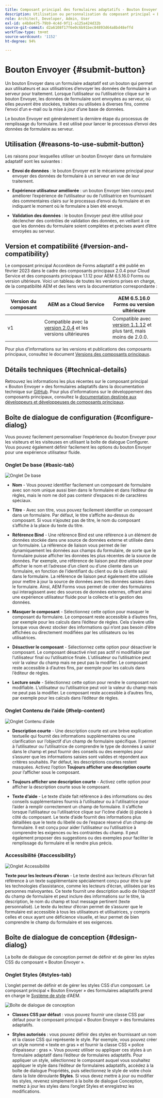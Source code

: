 ```yaml
---
title: Composant principal des formulaires adaptatifs - Bouton Envoyer
description: Utilisation ou personnalisation du composant principal « Bouton Envoyer » des formulaires adaptifs.
role: Architect, Developer, Admin, User
exl-id: e4b8e475-79b9-4c4d-9f11-a125a424d32b
source-git-commit: d2a6108f17f6e0c6b91bec84893d64a8bd48effd
workflow-type: tm+mt
source-wordcount: '1152'
ht-degree: 94%

---
```


# Bouton Envoyer {#submit-button}

Un bouton Envoyer dans un formulaire adaptatif est un bouton qui permet aux utilisateurs et aux utilisatrices d’envoyer les données de formulaire à un serveur pour traitement. Lorsque l’utilisateur ou l’utilisatrice clique sur le bouton Envoyer, les données de formulaire sont envoyées au serveur, où elles peuvent être stockées, traitées ou utilisées à diverses fins, comme l’envoi d’un e-mail ou la mise à jour d’une base de données.

Le bouton Envoyer est généralement la dernière étape du processus de remplissage du formulaire. Il est utilisé pour lancer le processus d’envoi des données de formulaire au serveur.

## Utilisation {#reasons-to-use-submit-button}

Les raisons pour lesquelles utiliser un bouton Envoyer dans un formulaire adaptatif sont les suivantes :

* **Envoi de données** : le bouton Envoyer est le mécanisme principal pour envoyer des données de formulaire à un serveur en vue de leur traitement.

* **Expérience utilisateur améliorée** : un bouton Envoyer bien conçu peut améliorer l’expérience de l’utilisateur ou de l’utilisatrice en fournissant des commentaires clairs sur le processus d’envoi du formulaire et en indiquant le moment où le formulaire a bien été envoyé.

* **Validation des données** : le bouton Envoyer peut être utilisé pour déclencher des contrôles de validation des données, en veillant à ce que les données du formulaire soient complètes et précises avant d’être envoyées au serveur.


## Version et compatibilité {#version-and-compatibility}

Le composant principal Accordéon de Forms adaptatif a été publié en février 2023 dans le cadre des composants principaux 2.0.4 pour Cloud Service et des composants principaux 1.1.12 pour AEM 6.5.16.0 Forms ou version ultérieure. Voici un tableau de toutes les versions prises en charge, de la compatibilité AEM et des liens vers la documentation correspondante :

| Version du composant | AEM as a Cloud Service | AEM 6.5.16.0 Forms ou version ultérieure |
|---|---|---|
| v1 | Compatible avec la <br>[version 2.0.4](/help/adaptive-forms/version.md) et les versions ultérieures | Compatible avec<br>[version 1.1.12](/help/adaptive-forms/version.md) et plus tard, mais moins de 2.0.0. |

Pour plus d’informations sur les versions et publications des composants principaux, consultez le document [Versions des composants principaux](/help/adaptive-forms/version.md).

<!-- ## Sample Component Output {#sample-component-output}

To experience the Accordion Component as well as see examples of its configuration options as well as HTML and JSON output, visit the [Component Library](https://adobe.com/go/aem_cmp_library_accordion). -->

## Détails techniques {#technical-details}

Retrouvez les informations les plus récentes sur le composant principal « Bouton Envoyer » des formulaires adaptatifs dans la documentation technique sur [GitHub](https://github.com/adobe/aem-core-forms-components/tree/master/ui.af.apps/src/main/content/jcr_root/apps/core/fd/components/form/button/v1/button). Pour plus d’informations sur le développement des composants principaux, consultez la [documentation destinée aux développeurs et développeuses de composants principaux](/help/developing/overview.md).

## Boîte de dialogue de configuration {#configure-dialog}

Vous pouvez facilement personnaliser l’expérience du bouton Envoyer pour les visiteurs et les visiteuses en utilisant la boîte de dialogue Configurer. Vous pouvez également définir facilement les options du bouton Envoyer pour une expérience utilisateur fluide.

### Onglet De base {#basic-tab}

![Onglet De base](/help/adaptive-forms/assets/button_basictab.png)

* **Nom** - Vous pouvez identifier facilement un composant de formulaire avec son nom unique aussi bien dans le formulaire et dans l’éditeur de règles, mais le nom ne doit pas contenir d’espaces ni de caractères spéciaux.

* **Titre** - Avec son titre, vous pouvez facilement identifier un composant dans un formulaire. Par défaut, le titre s’affiche au-dessus du composant. Si vous n’ajoutez pas de titre, le nom du composant s’affiche à la place du texte du titre.

* **Référence Bind** - Une référence Bind est une référence à un élément de données stockée dans une source de données externe et utilisée dans un formulaire. La référence de liaison vous permet de lier dynamiquement les données aux champs du formulaire, de sorte que le formulaire puisse afficher les données les plus récentes de la source de données. Par exemple, une référence de liaison peut être utilisée pour afficher le nom et l’adresse d’un client ou d’une cliente dans un formulaire, en fonction de l’identifiant du client ou de la cliente saisi dans le formulaire. La référence de liaison peut également être utilisée pour mettre à jour la source de données avec les données saisies dans le formulaire. Ainsi, AEM Forms vous permet de créer des formulaires qui interagissent avec des sources de données externes, offrant ainsi une expérience utilisateur fluide pour la collecte et la gestion des données.

* **Masquer le composant** - Sélectionnez cette option pour masquer le composant du formulaire. Le composant reste accessible à d’autres fins, par exemple pour les calculs dans l’éditeur de règles. Cela s’avère utile lorsque vous devez stocker des informations qui n’ont pas besoin d’être affichées ou directement modifiées par les utilisateurs ou les utilisatrices.
* **Désactiver le composant** - Sélectionnez cette option pour désactiver le composant. Le composant désactivé n’est pas actif ni modifiable par l’utilisateur final ou l’utilisatrice finale. L’utilisateur ou l’utilisatrice peut voir la valeur du champ mais ne peut pas la modifier. Le composant reste accessible à d’autres fins, par exemple pour les calculs dans l’éditeur de règles.
* **Lecture seule** - Sélectionnez cette option pour rendre le composant non modifiable. L’utilisateur ou l’utilisatrice peut voir la valeur du champ mais ne peut pas la modifier. Le composant reste accessible à d’autres fins, par exemple pour les calculs dans l’éditeur de règles.

### Onglet Contenu de l’aide {#help-content}

![Onglet Contenu d’aide](/help/adaptive-forms/assets/button_helptab.png)

* **Description courte** - Une description courte est une brève explication textuelle qui fournit des informations supplémentaires ou une clarification sur l’objectif d’un champ de formulaire spécifique. Il permet à l’utilisateur ou l’utilisatrice de comprendre le type de données à saisir dans le champ et peut fournir des conseils ou des exemples pour s’assurer que les informations saisies sont valides et répondent aux critères souhaités. Par défaut, les descriptions courtes restent masquées. Activez l’option **Toujours afficher une description courte** pour l’afficher sous le composant.

* **Toujours afficher une description courte** - Activez cette option pour afficher la description courte sous le composant.

* **Texte d’aide** - Le texte d’aide fait référence à des informations ou des conseils supplémentaires fournis à l’utilisateur ou à l’utilisatrice pour l’aider à remplir correctement un champ de formulaire. Il s’affiche lorsque l’utilisateur ou l’utilisatrice clique sur l’icône d’aide (i) placée à côté du composant. Le texte d’aide fournit des informations plus détaillées que le texte du libellé ou de l’espace réservé d’un champ de formulaire. Il est conçu pour aider l’utilisateur ou l’utilisatrice à comprendre les exigences ou les contraintes du champ. Il peut également proposer des suggestions ou des exemples pour faciliter le remplissage du formulaire et le rendre plus précis.

### Accessibilité {#accessibility}

![Onglet Accessibilité](/help/adaptive-forms/assets/button_accessibilitytab.png)

**Texte pour les lecteurs d’écran** - Le texte destiné aux lecteurs d’écran fait référence à un texte supplémentaire spécialement conçu pour être lu par les technologies d’assistance, comme les lecteurs d’écran, utilisées par les personnes malvoyantes. Ce texte fournit une description audio de l’objectif du champ de formulaire et peut inclure des informations sur le titre, la description, le nom du champ et tout message pertinent (texte personnalisé). Le texte du lecteur d’écran permet de s’assurer que le formulaire est accessible à tous les utilisateurs et utilisatrices, y compris celles et ceux ayant une déficience visuelle, et leur permet de bien comprendre le champ du formulaire et ses exigences.

## Boîte de dialogue de conception {#design-dialog}

La boîte de dialogue de conception permet de définir et de gérer les styles CSS du composant « Bouton Envoyer ».

### Onglet Styles {#styles-tab}

L’onglet permet de définir et de gérer les styles CSS d’un composant. Le composant principal « Bouton Envoyer » des formulaires adaptatifs prend en charge le [Système de style](/help/get-started/authoring.md#component-styling) d’AEM.

![Boîte de dialogue de conception](/help/adaptive-forms/assets/reset_designdialog.png)


* **Classes CSS par défaut** : vous pouvez fournir une classe CSS par défaut pour le composant principal « Bouton Envoyer » des formulaires adaptatifs.

* **Styles autorisés** : vous pouvez définir des styles en fournissant un nom et la classe CSS qui représente le style. Par exemple, vous pouvez créer un style nommé « texte en gras » et fournir la classe CSS « police d’épaisseur : gras ». Vous pouvez utiliser ou appliquer ces styles à un formulaire adaptatif dans l’éditeur de formulaires adaptatifs. Pour appliquer un style, sélectionnez le composant auquel vous souhaitez appliquer le style dans l’éditeur de formulaires adaptatifs, accédez à la boîte de dialogue Propriétés, puis sélectionnez le style de votre choix dans la liste déroulante **Styles**. Si vous devez mettre à jour ou modifier les styles, revenez simplement à la boîte de dialogue Conception, mettez à jour les styles dans l’onglet Styles et enregistrez les modifications.
